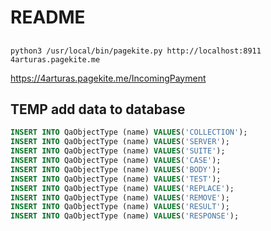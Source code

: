 # README

##
```terminal
python3 /usr/local/bin/pagekite.py http://localhost:8911 4arturas.pagekite.me
```
https://4arturas.pagekite.me/IncomingPayment

## TEMP add data to database
```sql
INSERT INTO QaObjectType (name) VALUES('COLLECTION');
INSERT INTO QaObjectType (name) VALUES('SERVER');
INSERT INTO QaObjectType (name) VALUES('SUITE');
INSERT INTO QaObjectType (name) VALUES('CASE');
INSERT INTO QaObjectType (name) VALUES('BODY');
INSERT INTO QaObjectType (name) VALUES('TEST');
INSERT INTO QaObjectType (name) VALUES('REPLACE');
INSERT INTO QaObjectType (name) VALUES('REMOVE');
INSERT INTO QaObjectType (name) VALUES('RESULT');
INSERT INTO QaObjectType (name) VALUES('RESPONSE');
```

